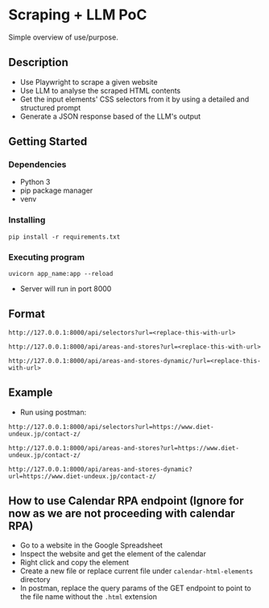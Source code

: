 # Scraping + LLM PoC

Simple overview of use/purpose.

## Description

- Use Playwright to scrape a given website
- Use LLM to analyse the scraped HTML contents
- Get the input elements' CSS selectors from it by using a detailed and structured prompt
- Generate a JSON response based of the LLM's output

## Getting Started

### Dependencies

* Python 3
* pip package manager
* venv

### Installing

```
pip install -r requirements.txt
```

### Executing program

```
uvicorn app_name:app --reload
```
* Server will run in port 8000

## Format

```
http://127.0.0.1:8000/api/selectors?url=<replace-this-with-url>
```

```
http://127.0.0.1:8000/api/areas-and-stores?url=<replace-this-with-url>
```

```
http://127.0.0.1:8000/api/areas-and-stores-dynamic/?url=<replace-this-with-url>
```


## Example
* Run using postman:

```
http://127.0.0.1:8000/api/selectors?url=https://www.diet-undeux.jp/contact-z/
```

```
http://127.0.0.1:8000/api/areas-and-stores?url=https://www.diet-undeux.jp/contact-z/
```

```
http://127.0.0.1:8000/api/areas-and-stores-dynamic?url=https://www.diet-undeux.jp/contact-z/
```


## How to use Calendar RPA endpoint (Ignore for now as we are not proceeding with calendar RPA)
- Go to a website in the Google Spreadsheet
- Inspect the website and get the element of the calendar
- Right click and copy the element
- Create a new file or replace current file under `calendar-html-elements` directory
- In postman, replace the query params of the GET endpoint to point to the file name without the `.html` extension